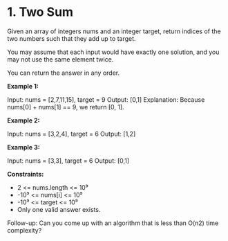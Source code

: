 # **1. Two Sum**

Given an array of integers nums and an integer target, return indices of the two numbers such that they add up to target.

You may assume that each input would have exactly one solution, and you may not use the same element twice.

You can return the answer in any order.


**Example 1:**

Input: nums = [2,7,11,15], target = 9
Output: [0,1]
Explanation: Because nums[0] + nums[1] == 9, we return [0, 1].

**Example 2:**

Input: nums = [3,2,4], target = 6
Output: [1,2]

**Example 3:**

Input: nums = [3,3], target = 6
Output: [0,1]

 

**Constraints:**

   -  2 <= nums.length <= 10⁹
   - -10⁹ <= nums[i] <= 10⁹
   -  -10⁹ <= target <= 10⁹
   - Only one valid answer exists.

 
Follow-up: Can you come up with an algorithm that is less than O(n2) time complexity?